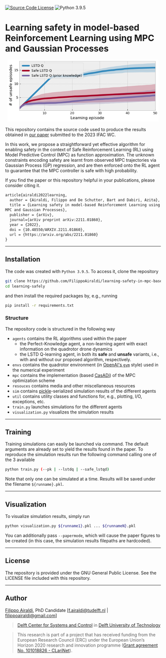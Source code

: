 [![Source Code License](https://img.shields.io/badge/license-GPL-blueviolet)](https://github.com/FilippoAiraldi/learning-safely/blob/release/LICENSE)
![Python 3.9.5](https://img.shields.io/badge/python-3.9.5-green.svg)


# Learning safety in model-based Reinforcement Learning using MPC and Gaussian Processes

<div align="center">
  <img src="./resources/img.png" height="200">
</div>

This repository contains the source code used to produce the results obtained in [our paper](https://arxiv.org/abs/2211.01860/) submitted to the 2023 IFAC WC.

In this work, we propose a straightforward yet effective algorithm for enabling safety in the context of Safe Reinforcement Learning (RL) using Model Predictive Control (MPC) as function approximation. The unknown constraints encoding safety are learnt from observed MPC trajectories via Gaussian Process (GP) regression, and are then enforced onto the RL agent to guarantee that the MPC controller is safe with high probability.
 
If you find the paper or this repository helpful in your publications, please consider citing it.
```
article{airaldi2022learning,
  author = {Airaldi, Filippo and De Schutter, Bart and Dabiri, Azita},
  title = {Learning safety in model-based Reinforcement Learning using MPC and Gaussian Processes},
  publisher = {arXiv},
  journal={arXiv preprint arXiv:2211.01860},
  year = {2022},
  doi = {10.48550/ARXIV.2211.01860},
  url = {https://arxiv.org/abs/2211.01860}
}
```

---
## Installation

The code was created with `Python 3.9.5`. To access it, clone the repository
```bash
git clone https://github.com/FilippoAiraldi/learning-safety-in-mpc-based-rl.git
cd learning-safely
```
and then install the required packages by, e.g., running
```bash
pip install -r requirements.txt
```

### Structure
The repository code is structured in the following way
- `agents` contains the RL algorithms used within the paper
    - the Perfect-Knowledge agent, a non-learning agent with exact information on the quadrotor drone dynamics
    - the LSTD Q-learning agent, in both its **safe** and **unsafe** variants, i.e., with and without our proposed algorithm, respectively.
- `envs` contains the quadrotor environment (in [OpenAI's `gym`](https://www.gymlibrary.dev/) style) used in the numerical experiment
- `mpc` contains the implementation (based [CasADi](https://web.casadi.org/)) of the MPC optimization scheme
- `resouces` contains media and other miscellaneous resources
- `sim` contains [pickle](https://docs.python.org/3/library/pickle.html)-serialized simulation results of the different agents
- `util` contains utility classes and functions for, e.g., plotting, I/O, exceptions, etc.
- `train.py` launches simulations for the different agents
- `visualization.py` visualizes the simulation results 


---
## Training

Training simulations can easily be launched via command. The default arguments are already set to yield the results found in the paper. To reproduce the simulation results run the following command calling one of the 3 available
```bash
python train.py (--pk | --lstdq | --safe_lstqd)
```
Note that only one can be simulated at a time. Results will be saved under the filename `${runname}.pkl`.


---
## Visualization

To visualize simulation results, simply run
```bash
python visualization.py ${runname1}.pkl ... ${runnameN}.pkl
```
You can additionally pass `--papermode`, which will cause the paper figures to be created (in this case, the simulation results filepaths are hardcoded).

---
## License
The repository is provided under the GNU General Public License. See the LICENSE file included with this repository. 


---
## Author
[Filippo Airaldi](https://www.tudelft.nl/staff/f.airaldi/), PhD Candidate [f.airaldi@tudelft.nl | filippoairaldi@gmail.com]

> [Delft Center for Systems and Control](https://www.tudelft.nl/en/3me/about/departments/delft-center-for-systems-and-control/) in [Delft University of Technology](https://www.tudelft.nl/en/)

> This research is part of a project that has received funding
from the European Research Council (ERC) under the
European Union’s Horizon 2020 research and innovation
programme ([Grant agreement No. 101018826 - CLariNet](https://cordis.europa.eu/project/id/101018826)).
